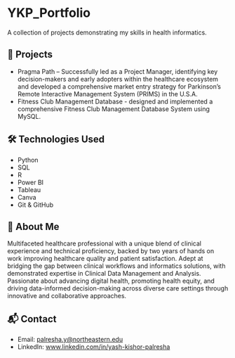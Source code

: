 # YKP_Portfolio
A collection of projects demonstrating my skills in health informatics.

## 📂 Projects
- Pragma Path – Successfully led as a Project Manager, identifying key decision-makers and early adopters within the healthcare ecosystem and 
developed a comprehensive market entry strategy for Parkinson’s Remote Interactive Management System (PRIMS) in the U.S.A.  
- Fitness Club Management Database - designed and implemented a comprehensive Fitness Club Management Database System using MySQL.

## 🛠️ Technologies Used
- Python
- SQL 
- R
- Power BI
- Tableau
- Canva
- Git & GitHub


## 👤 About Me
Multifaceted healthcare professional with a unique blend of clinical experience and technical proficiency, backed by two years of hands
on work improving healthcare quality and patient satisfaction. Adept at bridging the gap between clinical workflows and informatics 
solutions, with demonstrated expertise in Clinical Data Management and Analysis. Passionate about advancing digital health, promoting 
health equity, and driving data-informed decision-making across diverse care settings through innovative and collaborative approaches.
## 📬 Contact
- Email: palresha.y@northeastern.edu
- LinkedIn: www.linkedin.com/in/yash-kishor-palresha
